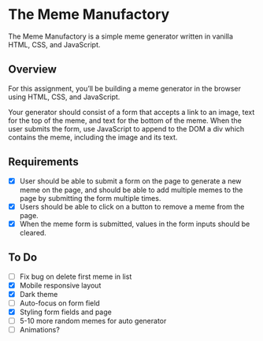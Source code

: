 # The Meme Manufactory

The Meme Manufactory is a simple meme generator written in vanilla HTML, CSS, and JavaScript.

## Overview

For this assignment, you’ll be building a meme generator in the browser using HTML, CSS, and JavaScript.

Your generator should consist of a form that accepts a link to an image, text for the top of the meme, and text for the bottom of the meme. When the user submits the form, use JavaScript to append to the DOM a div which contains the meme, including the image and its text.

## Requirements

- [X] User should be able to submit a form on the page to generate a new meme on the page, and should be able to add multiple memes to the page by submitting the form multiple times.
- [X] Users should be able to click on a button to remove a meme from the page.
- [X] When the meme form is submitted, values in the form inputs should be cleared.

## To Do

- [ ] Fix bug on delete first meme in list
- [X] Mobile responsive layout
- [X] Dark theme
- [ ] Auto-focus on form field
- [X] Styling form fields and page
- [ ] 5-10 more random memes for auto generator
- [ ] Animations?
